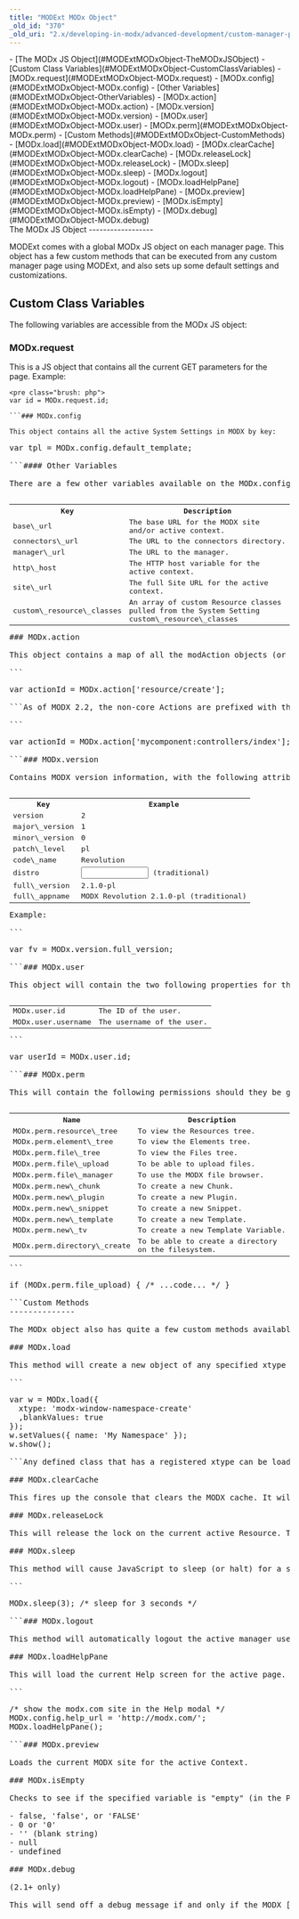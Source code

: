 ```yaml
---
title: "MODExt MODx Object"
_old_id: "370"
_old_uri: "2.x/developing-in-modx/advanced-development/custom-manager-pages/modext/modext-modx-object"
---
```


<div>- [The MODx JS Object](#MODExtMODxObject-TheMODxJSObject)
- [Custom Class Variables](#MODExtMODxObject-CustomClassVariables)
  - [MODx.request](#MODExtMODxObject-MODx.request)
  - [MODx.config](#MODExtMODxObject-MODx.config)
      - [Other Variables](#MODExtMODxObject-OtherVariables)
  - [MODx.action](#MODExtMODxObject-MODx.action)
  - [MODx.version](#MODExtMODxObject-MODx.version)
  - [MODx.user](#MODExtMODxObject-MODx.user)
  - [MODx.perm](#MODExtMODxObject-MODx.perm)
- [Custom Methods](#MODExtMODxObject-CustomMethods)
  - [MODx.load](#MODExtMODxObject-MODx.load)
  - [MODx.clearCache](#MODExtMODxObject-MODx.clearCache)
  - [MODx.releaseLock](#MODExtMODxObject-MODx.releaseLock)
  - [MODx.sleep](#MODExtMODxObject-MODx.sleep)
  - [MODx.logout](#MODExtMODxObject-MODx.logout)
  - [MODx.loadHelpPane](#MODExtMODxObject-MODx.loadHelpPane)
  - [MODx.preview](#MODExtMODxObject-MODx.preview)
  - [MODx.isEmpty](#MODExtMODxObject-MODx.isEmpty)
  - [MODx.debug](#MODExtMODxObject-MODx.debug)

</div>The MODx JS Object
------------------

MODExt comes with a global MODx JS object on each manager page. This object has a few custom methods that can be executed from any custom manager page using MODExt, and also sets up some default settings and customizations.

Custom Class Variables
----------------------

The following variables are accessible from the MODx JS object:

### MODx.request

This is a JS object that contains all the current GET parameters for the page. Example:

```
<pre class="brush: php">
var id = MODx.request.id;

```### MODx.config

This object contains all the active System Settings in MODX by key:

```
<pre class="brush: php">
var tpl = MODx.config.default_template;

```#### Other Variables

There are a few other variables available on the MODx.config object that are not [System Settings](administering-your-site/settings/system-settings "System Settings"):

<table><tbody><tr><th>Key</th><th>Description</th></tr><tr><td>base\_url</td><td>The base URL for the MODX site and/or active context.</td></tr><tr><td>connectors\_url</td><td>The URL to the connectors directory.</td></tr><tr><td>manager\_url</td><td>The URL to the manager.</td></tr><tr><td>http\_host</td><td>The HTTP host variable for the active context.</td></tr><tr><td>site\_url</td><td>The full Site URL for the active context.</td></tr><tr><td>custom\_resource\_classes</td><td>An array of custom Resource classes pulled from the System Setting custom\_resource\_classes</td></tr></tbody></table>### MODx.action

This object contains a map of all the modAction objects (or MODX manager controllers), mapped by their controller to their ID:

```
<pre class="brush: php">
var actionId = MODx.action['resource/create'];

```As of MODX 2.2, the non-core Actions are prefixed with their namespace. Prior to 2.2 it would just be the action controller. For example a "controllers/index" action in a "mycomponent" namespace would be retrievable using the following in 2.2 and up:

```
<pre class="brush: php">
var actionId = MODx.action['mycomponent:controllers/index'];

```### MODx.version

Contains MODX version information, with the following attributes:

<table><tbody><tr><th>Key</th><th>Example</th></tr><tr><td>version</td><td>2</td></tr><tr><td>major\_version</td><td>1</td></tr><tr><td>minor\_version</td><td>0</td></tr><tr><td>patch\_level</td><td>pl</td></tr><tr><td>code\_name</td><td>Revolution</td></tr><tr><td>distro</td><td><input name="variableValues.traditional" onkeyup="updateOthers(this)" size="12" type="text"></input> <span class="templateparameter">(traditional)</span></td></tr><tr><td>full\_version</td><td>2.1.0-pl</td></tr><tr><td>full\_appname</td><td>MODX Revolution 2.1.0-pl (traditional)</td></tr></tbody></table>Example:

```
<pre class="brush: php">
var fv = MODx.version.full_version;

```### MODx.user

This object will contain the two following properties for the currently logged-in manager user:

<table><tbody><tr><td>MODx.user.id</td><td>The ID of the user.</td></tr><tr><td>MODx.user.username</td><td>The username of the user.</td></tr></tbody></table>```
<pre class="brush: php">
var userId = MODx.user.id;

```### MODx.perm

This will contain the following permissions should they be granted to the user (they will not exist if the user does not have the permission):

<table><tbody><tr><th>Name</th><th>Description</th></tr><tr><td>MODx.perm.resource\_tree</td><td>To view the Resources tree.</td></tr><tr><td>MODx.perm.element\_tree</td><td>To view the Elements tree.</td></tr><tr><td>MODx.perm.file\_tree</td><td>To view the Files tree.</td></tr><tr><td>MODx.perm.file\_upload</td><td>To be able to upload files.</td></tr><tr><td>MODx.perm.file\_manager</td><td>To use the MODX file browser.</td></tr><tr><td>MODx.perm.new\_chunk</td><td>To create a new Chunk.</td></tr><tr><td>MODx.perm.new\_plugin</td><td>To create a new Plugin.</td></tr><tr><td>MODx.perm.new\_snippet</td><td>To create a new Snippet.</td></tr><tr><td>MODx.perm.new\_template</td><td>To create a new Template.</td></tr><tr><td>MODx.perm.new\_tv</td><td>To create a new Template Variable.</td></tr><tr><td>MODx.perm.directory\_create</td><td>To be able to create a directory on the filesystem.</td></tr></tbody></table>```
<pre class="brush: php">
if (MODx.perm.file_upload) { /* ...code... */ }

```Custom Methods
--------------

The MODx object also has quite a few custom methods available to it:

### MODx.load

This method will create a new object of any specified xtype and passed in configuration parameters. Example:

```
<pre class="brush: php">
var w = MODx.load({
  xtype: 'modx-window-namespace-create'
  ,blankValues: true
});
w.setValues({ name: 'My Namespace' });
w.show();

```Any defined class that has a registered xtype can be loaded from this method.

### MODx.clearCache

This fires up the console that clears the MODX cache. It will also fire the 'beforeClearCache' and 'afterClearCache' events on the MODx object. If the System Setting [clear\_cache\_refresh\_trees](administering-your-site/settings/system-settings/clear_cache_refresh_trees "clear_cache_refresh_trees") is set to 1, it will also refresh all the active left-hand trees.

### MODx.releaseLock

This will release the lock on the current active Resource. This method should not be fired on non-Resource editing pages. It will fire the 'beforeReleaseLocks' and 'afterReleaseLocks' events on the MODx object.

### MODx.sleep

This method will cause JavaScript to sleep (or halt) for a specified number of seconds:

```
<pre class="brush: php">
MODx.sleep(3); /* sleep for 3 seconds */

```### MODx.logout

This method will automatically logout the active manager user. It fires the 'beforeLogout' and 'afterLogout' events on the MODx object. If both events are successful, it will then redirect the user to the login screen.

### MODx.loadHelpPane

This will load the current Help screen for the active page. Normally this is set by default on the modAction record for the page, and its URL can be found by the MODx.config.help\_url property. You can, however, override this to fire up any URL into the panel:

```
<pre class="brush: php">
/* show the modx.com site in the Help modal */
MODx.config.help_url = 'http://modx.com/';
MODx.loadHelpPane();

```### MODx.preview

Loads the current MODX site for the active Context.

### MODx.isEmpty

Checks to see if the specified variable is "empty" (in the PHP sense). This means it is either:

- false, 'false', or 'FALSE'
- 0 or '0'
- '' (blank string)
- null
- undefined

### MODx.debug

(2.1+ only)

This will send off a debug message if and only if the MODX [System Setting](administering-your-site/settings "Settings") [ui\_debug\_mode](administering-your-site/settings/system-settings/ui_debug_mode "ui_debug_mode") is set to Yes/1. The debug message will use console.log to output to the console. This can be useful to add debugging and assertions to your code without breaking it in production sites (which would presumably have [ui\_debug\_mode](administering-your-site/settings/system-settings/ui_debug_mode "ui_debug_mode") off).